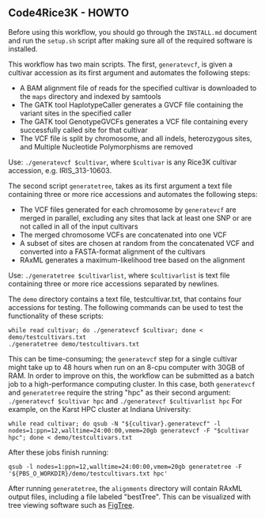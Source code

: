 ## Code4Rice3K - HOWTO

Before using this workflow, you should go through the `INSTALL.md` document and run the `setup.sh` script after making sure all of the required software is installed. 

This workflow has two main scripts. 
The first, `generatevcf`, is given a cultivar accession as its first argument and automates the following steps:
- A BAM alignment file of reads for the specified cultivar is downloaded to the `maps` directory and indexed by samtools
- The GATK tool HaplotypeCaller generates a GVCF file containing the variant sites in the specified caller
- The GATK tool GenotypeGVCFs generates a VCF file containing every successfully called site for that cultivar
- The VCF file is split by chromosome, and all indels, heterozygous sites, and Multiple Nucleotide Polymorphisms are removed

Use: `./generatevcf $cultivar`, where `$cultivar` is any Rice3K cultivar accession, e.g. IRIS_313-10603. 

The second script `generatetree`, takes as its first argument a text file containing three or more rice accessions and automates the following steps:
- The VCF files generated for each chromosome by `generatevcf` are merged in parallel, excluding any sites that lack at least one SNP or are not called in all of the input cultivars
- The merged chromosome VCFs are concatenated into one VCF
- A subset of sites are chosen at random from the concatenated VCF and converted into a FASTA-format alignment of the cultivars
- RAxML generates a maximum-likelihood tree based on the alignment

Use: `./generatetree $cultivarlist`, where `$cultivarlist` is text file containing three or more rice accessions separated by newlines.

The `demo` directory contains a text file, testcultivar.txt, that contains four accessions for testing.
The following commands can be used to test the functionality of these scripts:
```
while read cultivar; do ./generatevcf $cultivar; done < demo/testcultivars.txt  
./generatetree demo/testcultivars.txt
```

This can be time-consuming; the `generatevcf` step for a single cultivar might take up to 48 hours when run on an 8-cpu computer with 30GB of RAM.
In order to improve on this, the workflow can be submitted as a batch job to a high-performance computing cluster.
In this case, both `generatevcf` and `generatetree` require the string "hpc" as their second argument: `./generatevcf $cultivar hpc` and `./generatevcf $cultivarlist hpc`
For example, on the Karst HPC cluster at Indiana University:

`while read cultivar; do qsub -N "${cultivar}.generatevcf" -l nodes=1:ppn=12,walltime=24:00:00,vmem=20gb generatevcf -F "$cultivar hpc"; done < demo/testcultivars.txt`

After these jobs finish running:

`qsub -l nodes=1:ppn=12,walltime=24:00:00,vmem=20gb generatetree -F '${PBS_O_WORKDIR}/demo/testcultivars.txt hpc'`

After running `generatetree`, the `alignments` directory will contain RAxML output files, including a file labeled "bestTree".
This can be visualized with tree viewing software such as [FigTree](http://tree.bio.ed.ac.uk/software/figtree/).

